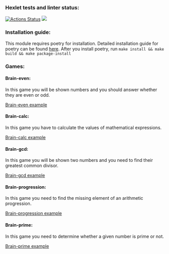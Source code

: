 ### Hexlet tests and linter status:
[![Actions Status](https://github.com/Pavel-Kr/python-project-49/actions/workflows/hexlet-check.yml/badge.svg)](https://github.com/Pavel-Kr/python-project-49/actions)
<a href="https://codeclimate.com/github/Pavel-Kr/python-project-49/maintainability"><img src="https://api.codeclimate.com/v1/badges/51d3c6c389e65cb0464e/maintainability" /></a>

### Installation guide:

This module requires poetry for installation. Detailed installation guide for poetry can be found <a  href="https://python-poetry.org/docs/#installation">here</a>.
After you install poetry, run `make install && make build && make package-install`

### Games:
#### Brain-even:
In this game you will be shown numbers and you should answer whether they are even or odd.

<a  href="https://asciinema.org/a/4FcbN8f7cMVdE8HCIHLZGFk4w">Brain-even example</a>

#### Brain-calc:
In this game you have to calculate the values ​​of mathematical expressions.

<a  href="https://asciinema.org/a/tUOC85vHFnMKujuWy5EtuMlOa">Brain-calc example</a>

#### Brain-gcd:
In this game you will be shown two numbers and you need to find their greatest common divisor.

<a  href="https://asciinema.org/a/JmYR5ZwRDbJQlyXk8EKw2oxGV">Brain-gcd example</a>

#### Brain-progression:
In this game you need to find the missing element of an arithmetic progression.

<a  href="https://asciinema.org/a/TmLBwW8LoixJsJ2taxwVaCwlp">Brain-progression example</a>

#### Brain-prime:
In this game you need to determine whether a given number is prime or not.

<a  href="https://asciinema.org/a/R96N6aKu6LTi3ZAXavnnIbQem">Brain-prime example</a>

